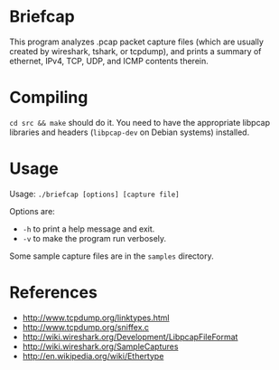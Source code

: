 # Briefcap

This program analyzes .pcap packet capture files (which are usually
created by wireshark, tshark, or tcpdump), and prints a summary of
ethernet, IPv4, TCP, UDP, and ICMP contents therein.

# Compiling

`cd src && make` should do it.  You need to have the appropriate
libpcap libraries and headers (`libpcap-dev` on Debian systems)
installed.

# Usage

Usage: `./briefcap [options] [capture file]`

Options are:

  - `-h` to print a help message and exit.
  - `-v` to make the program run verbosely.

Some sample capture files are in the `samples` directory.

# References

  - http://www.tcpdump.org/linktypes.html
  - http://www.tcpdump.org/sniffex.c
  - http://wiki.wireshark.org/Development/LibpcapFileFormat
  - http://wiki.wireshark.org/SampleCaptures
  - http://en.wikipedia.org/wiki/Ethertype
